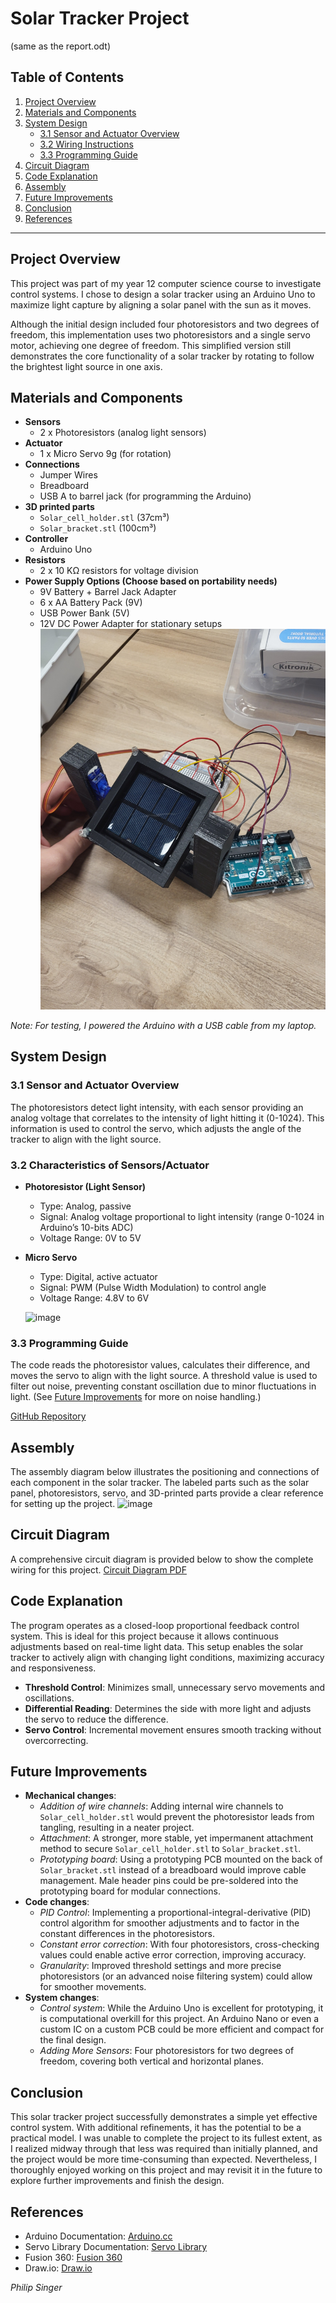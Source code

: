 # Solar Tracker Project
(same as the report.odt)
## Table of Contents
1. [Project Overview](#project-overview)
2. [Materials and Components](#materials-and-components)
3. [System Design](#system-design)
   - [3.1 Sensor and Actuator Overview](#31-sensor-and-actuator-overview)
   - [3.2 Wiring Instructions](#32-wiring-instructions)
   - [3.3 Programming Guide](#33-programming-guide)
4. [Circuit Diagram](#circuit-diagram)
5. [Code Explanation](#code-explanation)
6. [Assembly](#assembly)
7. [Future Improvements](#future-improvements)
8. [Conclusion](#conclusion)
9. [References](#references)

---

## Project Overview

This project was part of my year 12 computer science course to investigate control systems. I chose to design a solar tracker using an Arduino Uno to maximize light capture by aligning a solar panel with the sun as it moves.

Although the initial design included four photoresistors and two degrees of freedom, this implementation uses two photoresistors and a single servo motor, achieving one degree of freedom. This simplified version still demonstrates the core functionality of a solar tracker by rotating to follow the brightest light source in one axis.

## Materials and Components

- **Sensors**
  - 2 x Photoresistors (analog light sensors)
- **Actuator**
  - 1 x Micro Servo 9g (for rotation)
- **Connections**
  - Jumper Wires
  - Breadboard
  - USB A to barrel jack (for programming the Arduino)
- **3D printed parts**
  - `Solar_cell_holder.stl` (37cm³)
  - `Solar_bracket.stl` (100cm³)
- **Controller**
  - Arduino Uno
- **Resistors**
  - 2 x 10 KΩ resistors for voltage division
- **Power Supply Options (Choose based on portability needs)**
  - 9V Battery + Barrel Jack Adapter
  - 6 x AA Battery Pack (9V)
  - USB Power Bank (5V)
  - 12V DC Power Adapter for stationary setups
  ![final](final.jpg)

*Note: For testing, I powered the Arduino with a USB cable from my laptop.*

## System Design

### 3.1 Sensor and Actuator Overview
The photoresistors detect light intensity, with each sensor providing an analog voltage that correlates to the intensity of light hitting it (0-1024). This information is used to control the servo, which adjusts the angle of the tracker to align with the light source.

### 3.2 Characteristics of Sensors/Actuator
- **Photoresistor (Light Sensor)**
  - Type: Analog, passive
  - Signal: Analog voltage proportional to light intensity (range 0-1024 in Arduino’s 10-bits ADC)
  - Voltage Range: 0V to 5V
- **Micro Servo**
  - Type: Digital, active actuator
  - Signal: PWM (Pulse Width Modulation) to control angle
  - Voltage Range: 4.8V to 6V
  
  ![image](https://github.com/user-attachments/assets/00d0bf16-3557-4789-9e31-daa5631ce3ef)


### 3.3 Programming Guide
The code reads the photoresistor values, calculates their difference, and moves the servo to align with the light source. A threshold value is used to filter out noise, preventing constant oscillation due to minor fluctuations in light. (See [Future Improvements](#future-improvements) for more on noise handling.)

[GitHub Repository](https://github.com/philip344/solar_project/)

## Assembly
The assembly diagram below illustrates the positioning and connections of each component in the solar tracker. The labeled parts such as the solar panel, photoresistors, servo, and 3D-printed parts provide a clear reference for setting up the project.
![image](https://github.com/user-attachments/assets/0ff4c9be-deb6-4c8d-b191-4907ce1f4e14)

## Circuit Diagram
A comprehensive circuit diagram is provided below to show the complete wiring for this project.
[Circuit Diagram PDF](circuit_diagram.pdf)
## Code Explanation

The program operates as a closed-loop proportional feedback control system. This is ideal for this project because it allows continuous adjustments based on real-time light data. This setup enables the solar tracker to actively align with changing light conditions, maximizing accuracy and responsiveness.
- **Threshold Control**: Minimizes small, unnecessary servo movements and oscillations.
- **Differential Reading**: Determines the side with more light and adjusts the servo to reduce the difference.
- **Servo Control**: Incremental movement ensures smooth tracking without overcorrecting.

## Future Improvements

- **Mechanical changes**:
  - *Addition of wire channels*: Adding internal wire channels to `Solar_cell_holder.stl` would prevent the photoresistor leads from tangling, resulting in a neater project.
  - *Attachment*: A stronger, more stable, yet impermanent attachment method to secure `Solar_cell_holder.stl` to `Solar_bracket.stl`.
  - *Prototyping board*: Using a prototyping PCB mounted on the back of `Solar_bracket.stl` instead of a breadboard would improve cable management. Male header pins could be pre-soldered into the prototyping board for modular connections.
- **Code changes**:
  - *PID Control*: Implementing a proportional-integral-derivative (PID) control algorithm for smoother adjustments and to factor in the constant differences in the photoresistors.
  - *Constant error correction*: With four photoresistors, cross-checking values could enable active error correction, improving accuracy.
  - *Granularity*: Improved threshold settings and more precise photoresistors (or an advanced noise filtering system) could allow for smoother movements.
- **System changes**:
  - *Control system*: While the Arduino Uno is excellent for prototyping, it is computational overkill for this project. An Arduino Nano or even a custom IC on a custom PCB could be more efficient and compact for the final design.
  - *Adding More Sensors*: Four photoresistors for two degrees of freedom, covering both vertical and horizontal planes.

## Conclusion

This solar tracker project successfully demonstrates a simple yet effective control system. With additional refinements, it has the potential to be a practical model. I was unable to complete the project to its fullest extent, as I realized midway through that less was required than initially planned, and the project would be more time-consuming than expected. Nevertheless, I thoroughly enjoyed working on this project and may revisit it in the future to explore further improvements and finish the design.

## References

- Arduino Documentation: [Arduino.cc](https://www.arduino.cc/)
- Servo Library Documentation: [Servo Library](https://www.arduino.cc/en/Reference/Servo)
- Fusion 360: [Fusion 360](https://www.autodesk.com/products/fusion-360/)
- Draw.io: [Draw.io](https://app.diagrams.net/)

*Philip Singer*
